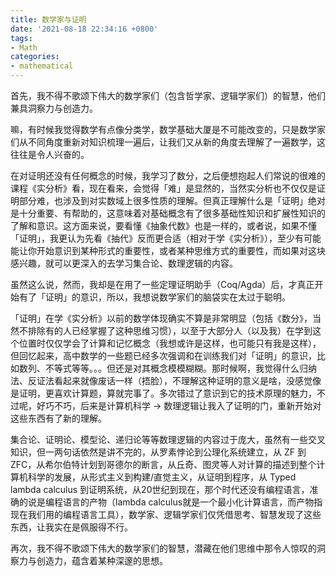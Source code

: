 ```yaml
---
title: 数学家与证明
date: '2021-08-18 22:34:16 +0800'
tags:
- Math
categories:
- mathematical
---
```


首先，我不得不歌颂下伟大的数学家们（包含哲学家、逻辑学家们）的智慧，他们兼具洞察力与创造力。

嘛，有时候我觉得数学有点像分类学，数学基础大厦是不可能改变的，只是数学家们从不同角度重新对知识梳理一遍后，让我们又从新的角度去理解了一遍数学，这往往是令人兴奋的。

在对证明还没有任何概念的时候，我学习了数分，之后便想抱起人们常说的很难的课程《实分析》看，现在看来，会觉得「难」是显然的，当然实分析也不仅仅是证明部分难，也涉及到对实数域上很多性质的理解。但真正理解什么是「证明」绝对是十分重要、有帮助的，这意味着对基础概念有了很多基础性知识和扩展性知识的了解和意识。这方面来说，要看懂《抽象代数》也是一样的，或者说，如果不懂「证明」，我更认为先看《抽代》反而更合适（相对于学《实分析》），至少有可能能让你开始意识到某种形式的重要性，或者某种思维方式的重要性，而如果对这块感兴趣，就可以更深入的去学习集合论、数理逻辑的内容。

虽然这么说，然而，我却是在用了一些定理证明助手（Coq/Agda）后，才真正开始有了「证明」的意识，所以，我想说数学家们的脑袋实在太过于聪明。

「证明」在学《实分析》以前的数学体现确实不算是非常明显（包括《数分》，当然不排除有的人已经掌握了这种思维习惯），以至于大部分人（以及我）在学到这个位置时仅仅学会了计算和记忆概念（我想或许是这样，也可能只有我是这样），但回忆起来，高中数学的一些题已经多次强调和在训练我们对「证明」的意识，比如数列、不等式等等。。。但还是对其概念模模糊糊。那时候啊，我觉得什么归纳法、反证法看起来就像废话一样（捂脸），不理解这种证明的意义是啥，没感觉像是证明，更喜欢计算题，算就完事了。多次错过了意识到它的技术原理的魅力，不过呢，好巧不巧，后来是计算机科学 -> 数理逻辑让我入了证明的门，重新开始对这些东西有了新的理解。

集合论、证明论、模型论、递归论等等数理逻辑的内容过于庞大，虽然有一些交叉知识，但一两句话依然是讲不完的，从罗素悖论到公理化系统建立，从 ZF 到 ZFC，从希尔伯特计划到哥德尔的断言，从丘奇、图灵等人对计算的描述到整个计算机科学的发展，从形式主义到构建/直觉主义，从证明到程序，从 Typed lambda calculus 到证明系统，从20世纪到现在，那个时代还没有编程语言，准确的说是编程语言的产物（lambda calculus就是一个最小化计算语言，而产物指现在我们用的编程语言工具），数学家、逻辑学家们仅凭借思考、智慧发现了这些东西，让我实在是佩服得不行。

再次，我不得不歌颂下伟大的数学家们的智慧，潜藏在他们思维中那令人惊叹的洞察力与创造力，蕴含着某种深邃的思想。
